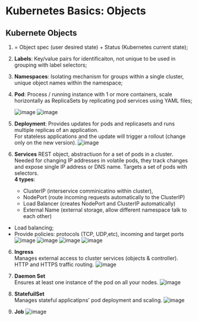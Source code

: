 # Kubernetes Basics: Objects

## Kubernete Objects
1. = Object spec (user desired state) + Status (Kubernetes current state);
2. **Labels**: Key/value pairs for identificaiton, not unique to be used in grouping with label selectors;
3. **Namespaces**: Isolating mechanism for groups within a single cluster, unique object names within the namespace;
4. **Pod**: Process / running instance with 1 or more containers, scale horizontally as ReplicaSets by replicating pod services using YAML files;

   ![image](https://github.com/PsyDak-Meng/Online_Certificates/assets/105434864/6942537a-bd45-4fd1-9932-3d70471f5024)
     ![image](https://github.com/PsyDak-Meng/Online_Certificates/assets/105434864/5a0a9543-c407-4d52-a5d3-5fb440b0941a)
5. **Deployment**: Provides updates for pods and replicasets and runs multiple replicas of an application.<br>
For stateless applications and the update will trigger a rollout (change only on the new version).
![image](https://github.com/PsyDak-Meng/Online_Certificates/assets/105434864/f55d559c-a1a4-4b3e-b9a0-e13135791bd8)

6. **Services**
REST object, abstractiuon for a set of pods in a cluster. Needed for changing IP addresses in volatile pods, they track changes and expose single IP address or DNS name. Targets a set of pods with selectors.<br>
**4 types**:
   - ClusterIP (interservice comminicatino within cluster),
   - NodePort (route incoming requests automatically to the ClusterIP)
   - Load Balancer (creates NodePort and ClusterIP automatically)
   - External Name (external storage, allow different namespace talk to each other)
- Load balancing;
- Provide policies: protocols (TCP, UDP,etc), incoming and target ports
![image](https://github.com/PsyDak-Meng/Online_Certificates/assets/105434864/05f4142b-9653-47d8-8fc5-5f2be8ca12ca)
![image](https://github.com/PsyDak-Meng/Online_Certificates/assets/105434864/65ce72a2-37e9-41c3-acaa-6c34a36645fa)
![image](https://github.com/PsyDak-Meng/Online_Certificates/assets/105434864/7e3298c0-6755-4c53-9efe-da1d0e6574d2)
![image](https://github.com/PsyDak-Meng/Online_Certificates/assets/105434864/d78c0077-0b0a-4bd2-9fa7-019621408503)

6. **Ingress** <br>
Manages external access to cluster services (objects & controller). HTTP and HTTPS traffic routing.
![image](https://github.com/PsyDak-Meng/Online_Certificates/assets/105434864/3d45b53d-5c6d-4967-8385-b1c26ab61c68)

8. **Daemon Set**<br>
Ensures at least one instance of the pod on all your nodes.
![image](https://github.com/PsyDak-Meng/Online_Certificates/assets/105434864/d7c349de-3c9c-43a1-a7ac-07ae36e4834c)

9. **StatefuilSet**<br>
Manages stateful applicatipns' pod deployment and scaling.
![image](https://github.com/PsyDak-Meng/Online_Certificates/assets/105434864/c5d048c8-7588-4902-bfc1-f5452121ca31)

10. **Job**
![image](https://github.com/PsyDak-Meng/Online_Certificates/assets/105434864/5c51c946-73a8-4447-bfbb-edbd0193ea87)
